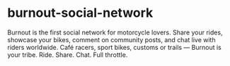 # burnout-social-network
Burnout is the first social network for motorcycle lovers. Share your rides, showcase your bikes, comment on community posts, and chat live with riders worldwide. Café racers, sport bikes, customs or trails — Burnout is your tribe. Ride. Share. Chat. Full throttle.
